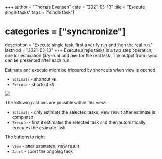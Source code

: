 +++
author = "Thomas Evensen"
date = "2021-03-10"
title =  "Execute single tasks"
tags = ["single task"]
# categories = ["synchronize"]
description = "Execute single task, first a verify run and then the real run."
lastmod = "2021-03-10"
+++
Execute single tasks is a two step operation, one for estimation (dry-run) and one for the real task. The output from rsync can be presented after each run.

Estimate and execute might be triggered by shortcuts when view is opened:

- `Estimate` - shortcut `⌘E`
- `Execute` - shortcut `⌘R`

![](/images/singletask/singletask.png)

The following actions are possible within this view:

- `Estimate` - only estimate the selected tasks, view result after estimate is completed
- `Execute` - first it estimates the selected task and then automatically executes the estimate task

The buttons to right:

- `View` - after estimaten, view result
- `Abort` - abort the ongoing task
